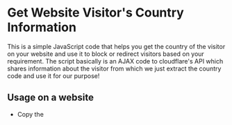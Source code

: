 # Get Website Visitor's Country Information
This is a simple JavaScript code that helps you get the country of the visitor on your website and use it to block or redirect visitors based on your requirement. The script basically is an AJAX code to cloudflare's API which shares information about the visitor from which we just extract the country code and use it for our purpose!

## Usage on a website
* Copy the <script> part of the [HTML](index.html) and paste it just before the **end of** HEAD tag of your website.
* Create a DIV element with id=countrycode-container as <div id="countrycode-container"></div> and place it anywhere on the HTML document where you want to show the country code
* Great! Now use the script to redirect / hide the content for visitors from some countries.
